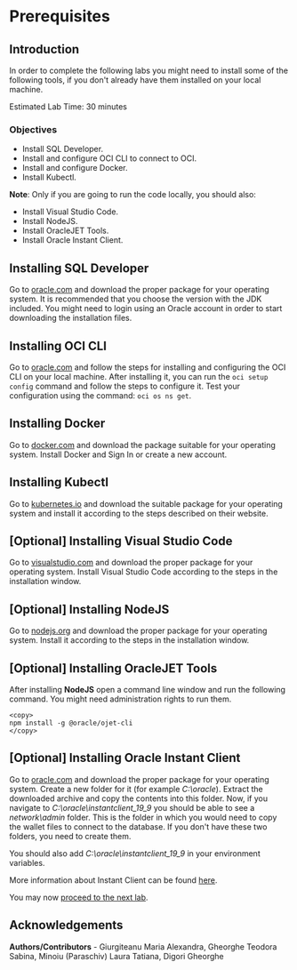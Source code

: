 # Prerequisites

## Introduction

In order to complete the following labs you might need to install some of the following tools, if you don't already have them installed on your local machine.

Estimated Lab Time: 30 minutes

### Objectives
* Install SQL Developer.
* Install and configure OCI CLI to connect to OCI.
* Install and configure Docker.
* Install Kubectl.

**Note**: Only if you are going to run the code locally, you should also:
* Install Visual Studio Code.
* Install NodeJS.
* Install OracleJET Tools.
* Install Oracle Instant Client.

## Installing SQL Developer

Go to [oracle.com](https://www.oracle.com/tools/downloads/sqldev-downloads.html) and download the proper package for your operating system. It is recommended that you choose the version with the JDK included. You might need to login using an Oracle account in order to start downloading the installation files.

## Installing OCI CLI

Go to [oracle.com](https://docs.oracle.com/en-us/iaas/Content/API/Concepts/cliconcepts.htm) and follow the steps for installing and configuring the OCI CLI on your local machine. After installing it, you can run the ``oci setup config`` command and follow the steps to configure it. Test your configuration using the command: ``oci os ns get``.

## Installing Docker

Go to [docker.com](https://www.docker.com/products/docker-desktop) and download the package suitable for your operating system. Install Docker and Sign In or create a new account.

## Installing Kubectl

Go to [kubernetes.io](https://kubernetes.io/docs/tasks/tools/) and download the suitable package for your operating system and install it according to the steps described on their website.

## [Optional] Installing Visual Studio Code

Go to [visualstudio.com](https://code.visualstudio.com/Download) and download the proper package for your operating system. Install Visual Studio Code according to the steps in the installation window.

## [Optional] Installing NodeJS

Go to [nodejs.org](https://nodejs.org/en/download/) and download the proper package for your operating system. Install it according to the steps in the installation window.

## [Optional] Installing OracleJET Tools

After installing **NodeJS** open a command line window and run the following command. You might need administration rights to run them.
  ```
  <copy>
  npm install -g @oracle/ojet-cli
  </copy>
  ```
## [Optional] Installing Oracle Instant Client
Go to [oracle.com](https://www.oracle.com/database/technologies/instant-client/downloads.html) and download the proper package for your operating system. Create a new folder for it (for example _C:\\oracle_). Extract the downloaded archive and copy the contents into this folder. Now, if you navigate to _C:\\oracle\\instantclient\_19\_9_ you should be able to see a _network\\admin_ folder. This is the folder in which you would need to copy the wallet files to connect to the database. If you don't have these two folders, you need to create them.

You should also add _C:\\oracle\\instantclient\_19\_9_ in your environment variables.

More information about Instant Client can be found [here](https://www.oracle.com/database/technologies/instant-client/).

You may now [proceed to the next lab](#next).

## Acknowledgements
**Authors/Contributors** - Giurgiteanu Maria Alexandra, Gheorghe Teodora Sabina, Minoiu (Paraschiv) Laura Tatiana, Digori Gheorghe
